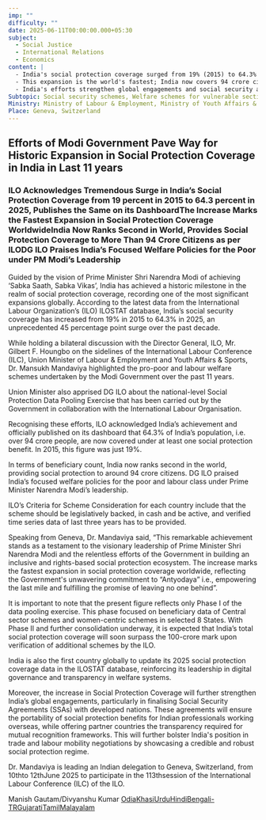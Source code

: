 ```yaml
---
imp: ""
difficulty: ""
date: 2025-06-11T00:00:00.000+05:30
subject:
  - Social Justice
  - International Relations
  - Economics
content: |
  - India's social protection coverage surged from 19% (2015) to 64.3% (2025) per ILO.
  - This expansion is the world's fastest; India now covers 94 crore citizens.
  - India's efforts strengthen global engagements and social security agreements.
Subtopic: Social security schemes, Welfare schemes for vulnerable sections, International organizations and agreements, Government policies and interventions
Ministry: Ministry of Labour & Employment, Ministry of Youth Affairs & Sports
Place: Geneva, Switzerland
---
```


## Efforts of Modi Government Pave Way for Historic Expansion in Social Protection Coverage in India in Last 11 years

### ILO Acknowledges Tremendous Surge in India’s Social Protection Coverage from 19 percent in 2015 to 64.3 percent in 2025, Publishes the Same on its DashboardThe Increase Marks the Fastest Expansion in Social Protection Coverage WorldwideIndia Now Ranks Second in World, Provides Social Protection Coverage to More Than 94 Crore Citizens as per ILODG ILO Praises India’s Focused Welfare Policies for the Poor under PM Modi’s Leadership

Guided by the vision of Prime Minister Shri Narendra Modi of achieving ‘Sabka Saath, Sabka Vikas’, India has achieved a historic milestone in the realm of social protection coverage, recording one of the most significant expansions globally. According to the latest data from the International Labour Organization’s (ILO) ILOSTAT database, India’s social security coverage has increased from 19% in 2015 to 64.3% in 2025, an unprecedented 45 percentage point surge over the past decade.

While holding a bilateral discussion with the Director General, ILO, Mr. Gilbert F. Houngbo on the sidelines of the International Labour Conference (ILC), Union Minister of Labour & Employment and Youth Affairs & Sports, Dr. Mansukh Mandaviya highlighted the pro-poor and labour welfare schemes undertaken by the Modi Government over the past 11 years.

Union Minister also apprised DG ILO about the national-level Social Protection Data Pooling Exercise that has been carried out by the Government in collaboration with the International Labour Organisation.

Recognising these efforts, ILO acknowledged India’s achievement and officially published on its dashboard that 64.3% of India’s population, i.e. over 94 crore people, are now covered under at least one social protection benefit. In 2015, this figure was just 19%.

In terms of beneficiary count, India now ranks second in the world, providing social protection to around 94 crore citizens. DG ILO praised India’s focused welfare policies for the poor and labour class under Prime Minister Narendra Modi’s leadership.

ILO’s Criteria for Scheme Consideration for each country include that the scheme should be legislatively backed, in cash and be active, and verified time series data of last three years has to be provided.

Speaking from Geneva, Dr. Mandaviya said, “This remarkable achievement stands as a testament to the visionary leadership of Prime Minister Shri Narendra Modi and the relentless efforts of the Government in building an inclusive and rights-based social protection ecosystem. The increase marks the fastest expansion in social protection coverage worldwide, reflecting the Government's unwavering commitment to “Antyodaya” i.e., empowering the last mile and fulfilling the promise of leaving no one behind”.

It is important to note that the present figure reflects only Phase I of the data pooling exercise. This phase focused on beneficiary data of Central sector schemes and women-centric schemes in selected 8 States. With Phase II and further consolidation underway, it is expected that India’s total social protection coverage will soon surpass the 100-crore mark upon verification of additional schemes by the ILO.

India is also the first country globally to update its 2025 social protection coverage data in the ILOSTAT database, reinforcing its leadership in digital governance and transparency in welfare systems.

Moreover, the increase in Social Protection Coverage will further strengthen India’s global engagements, particularly in finalising Social Security Agreements (SSAs) with developed nations. These agreements will ensure the portability of social protection benefits for Indian professionals working overseas, while offering partner countries the transparency required for mutual recognition frameworks. This will further bolster India's position in trade and labour mobility negotiations by showcasing a credible and robust social protection regime.

Dr. Mandaviya is leading an Indian delegation to Geneva, Switzerland, from 10thto 12thJune 2025 to participate in the 113thsession of the International Labour Conference (ILC) of the ILO.

Manish Gautam/Divyanshu Kumar
[Odia](https://pib.gov.in/PressReleasePage.aspx?PRID=2135838)[Khasi](https://pib.gov.in/PressReleasePage.aspx?PRID=2135778)[Urdu](https://pib.gov.in/PressReleasePage.aspx?PRID=2135604)[Hindi](https://pib.gov.in/PressReleasePage.aspx?PRID=2135622)[Bengali-TR](https://pib.gov.in/PressReleasePage.aspx?PRID=2135841)[Gujarati](https://pib.gov.in/PressReleasePage.aspx?PRID=2135661)[Tamil](https://pib.gov.in/PressReleasePage.aspx?PRID=2135654)[Malayalam](https://pib.gov.in/PressReleasePage.aspx?PRID=2135759)